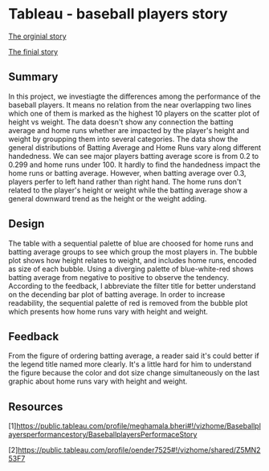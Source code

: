 # Tableau - baseball players story

 [The orginial story](https://public.tableau.com/shared/HNHCDKRZC?:display_count=yes)

 [The finial story](https://public.tableau.com/shared/7NHR2YRQB?:display_count=yes)


## Summary
  In this project, we investiagte the differences among the performance of the baseball players. It means no relation from the near overlapping two lines which one of them is marked as the highest 10 players on the scatter plot of height vs weight. The data doesn't show any connection the batting average and home runs whether are impacted by the player's height and weight by groupping them into several categories. The data show the general distributions of Batting Average and Home Runs vary along different handedness. We can see major players batting average score is from 0.2 to 0.299 and home runs under 100. It hardly to find the handedness impact the home runs or batting average. However, when batting average over 0.3, players perfer to left hand rather than right hand. The home runs don't related to the player's height or weight while the batting average show a general downward trend as the height or the weight adding. 

## Design
  The table with a sequential palette of blue are choosed for home runs and batting average groups to see which group the most players in. The bubble plot shows how height relates to weight, and includes home runs, encoded as size of each bubble. Using a diverging palette of blue-white-red shows batting average from negative to positive to observe the tendency.
  According to the feedback, I abbreviate the filter title for better understand on the decending bar plot of batting average. In order to increase readability, the sequential palette of red is removed from the bubble plot which presents how home runs vary with height and weight.
  
## Feedback
  From the figure of ordering batting average, a reader said it's could better if the legend title named more clearly. It's a little hard for him to understand the figure because the color and dot size change simultaneously on the last graphic about home runs vary with height and weight. 

## Resources

[1]https://public.tableau.com/profile/meghamala.bheri#!/vizhome/Baseballplayersperformancestory/BaseballplayersPerformaceStory

[2]https://public.tableau.com/profile/oender7525#!/vizhome/shared/Z5MN253F7
